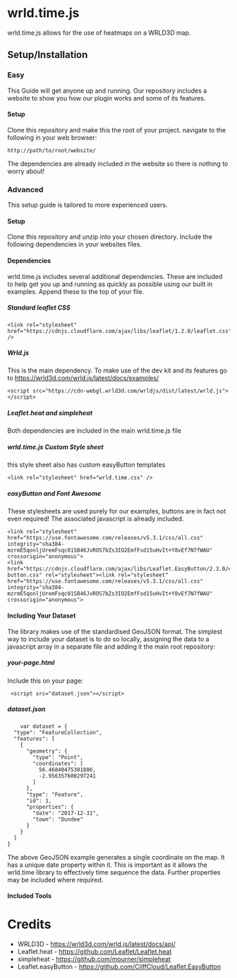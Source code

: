 
# wrld.time.js
wrld.time.js allows for the use of heatmaps on a WRLD3D map.
## Setup/Installation
### Easy
This Guide will get anyone up and running. Our repository includes a website to show you how our plugin works and some of its features.
#### Setup
Clone this repository and make this the root of your project.
navigate to the following in your web browser:

    http://path/to/root/website/
    
The dependencies are already included in the website so there is nothing to worry about!

### Advanced
This setup guide is tailored to more experienced users.
#### Setup
Clone this repository and unzip into your chosen directory.
Include the following dependencies in your websites files.

#### Dependencies
wrld.time.js includes several additional dependencies. These are included to help get you up and running as quickly as possible using our built in examples. Append these to the top of your file.

##### Standard leaflet CSS

    <link rel="stylesheet" href="https://cdnjs.cloudflare.com/ajax/libs/leaflet/1.2.0/leaflet.css" />
    
##### Wrld.js
This is the main dependency. To make use of the dev kit and its features go to https://wrld3d.com/wrld.js/latest/docs/examples/

    <script src="https://cdn-webgl.wrld3d.com/wrldjs/dist/latest/wrld.js"></script>
    
##### Leaflet.heat and simpleheat
Both dependencies are included in the main wrld.time.js file

##### wrld.time.js Custom Style sheet
  this style sheet also has custom easyButton templates
  
    <link rel="stylesheet" href="wrld.time.css" />

  
##### easyButton and Font Awesome
These stylesheets are used purely for our examples, buttons are in fact not even required! The associated javascript is already included.

    <link rel="stylesheet" href="https://use.fontawesome.com/releases/v5.3.1/css/all.css" integrity="sha384-mzrmE5qonljUremFsqc01SB46JvROS7bZs3IO2EmfFsd15uHvIt+Y8vEf7N7fWAU" crossorigin="anonymous">
    <link href="https://cdnjs.cloudflare.com/ajax/libs/Leaflet.EasyButton/2.3.0/easy-button.css" rel="stylesheet"><link rel="stylesheet" href="https://use.fontawesome.com/releases/v5.3.1/css/all.css" integrity="sha384-mzrmE5qonljUremFsqc01SB46JvROS7bZs3IO2EmfFsd15uHvIt+Y8vEf7N7fWAU" crossorigin="anonymous">


#### Including Your Dataset
The library makes use of the standardised GeoJSON format. The simplest way to include your dataset is to do so locally, assigning the data to a javascript array in a separate file and adding it the main root repository: 

##### your-page.html
Include this on your page:

     <script src="dataset.json"></script>

##### dataset.json

        var dataset = {
      "type": "FeatureCollection",
      "features": [
        {
          "geometry": {
            "type": "Point",
            "coordinates": [
              56.46840475301886,
              -2.956357600297241
            ]
          },
          "type": "Feature",
          "id": 1,
          "properties": {
            "date": "2017-12-31",
            "town": "Dundee"
          }
        }
      ]
    }
    
The above GeoJSON example generates a single coordinate on the map. It has a unique date property within it. This is important as it allows the wrld.time library to effectively time sequence the data. Further properties may be included where required.   

#### Included Tools

# Credits
 - WRLD3D - https://wrld3d.com/wrld.js/latest/docs/api/
 - Leaflet.heat - https://github.com/Leaflet/Leaflet.heat
 - simpleheat - https://github.com/mourner/simpleheat
 - Leaflet.easyButton - https://github.com/CliffCloud/Leaflet.EasyButton


